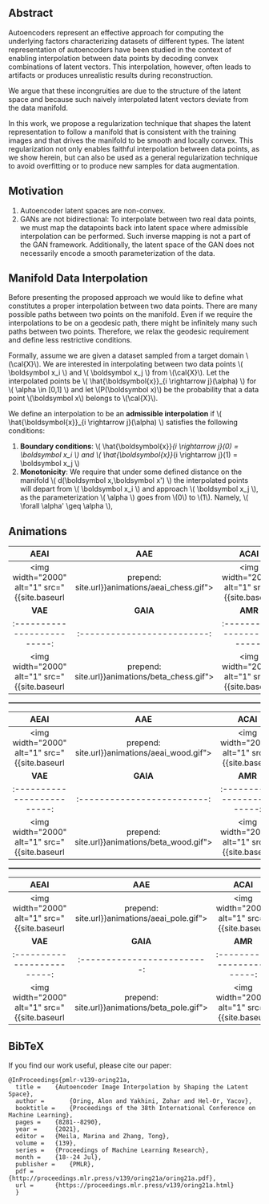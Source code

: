 <!-- The **Autoencoder Adversarial Interpolation** (AEAI) is a novel approach for the generation of admissible interpolation in manifold data and was published in [ICML2021](https://proceedings.mlr.press/v139/oring21a).

This paper was written by [Alon Oring](https://www.linkedin.com/in/oringa/) under the supervision of [Prof. Zohar Yakhini](https://zohary.cswp.cs.technion.ac.il/) and [Prof. Yacov Hel-Or](https://faculty.idc.ac.il/toky/) from the Interdisciplinary Center Herzliya. -->

## Abstract
 
Autoencoders represent an effective approach for computing the underlying factors characterizing datasets of different types. The latent representation of autoencoders have been studied in the context of enabling interpolation between data points by decoding convex combinations of latent vectors. This interpolation, however, often leads to artifacts or produces unrealistic results during reconstruction. 

We argue that these incongruities are due to the structure of the latent space and because such naively interpolated latent vectors deviate from the data manifold. 

In this work, we propose a regularization technique that shapes the latent representation to follow a manifold that is consistent with the training images and that drives the manifold to be smooth and locally convex. This regularization not only enables faithful interpolation between data points, as we show herein, but can also be used as a general regularization technique to avoid overfitting or to produce new samples for data augmentation.

## Motivation

1. Autoencoder latent spaces are non-convex.
2. GANs are not bidirectional: To interpolate between two real data points, we must map the datapoints back into latent space where admissible interpolation can be performed. Such inverse mapping is not a part of the GAN framework. Additionally, the latent space of the GAN does not necessarily encode a smooth parameterization of the data. 

## Manifold Data Interpolation

Before presenting the proposed approach we would like to define what constitutes a proper interpolation between two data points. There are many possible paths between two points on the manifold. Even if we require the interpolations to be on a geodesic path, there might be infinitely many such paths between two points. Therefore, we relax the geodesic requirement and define less restrictive conditions.

Formally, assume we are given a dataset sampled from a target domain \\(\cal{X}\\). We are interested in interpolating between two data points \\( \boldsymbol x_i \\) and \\( \boldsymbol x_j \\) from \\(\cal{X}\\). Let the interpolated points be \\( \hat{\boldsymbol{x}}_{i \rightarrow j}(\alpha) \\) for \\( \alpha \in [0,1] \\) and let \\(P(\boldsymbol x)\\) be the probability that a data point \\(\boldsymbol x\\) belongs to \\(\cal{X}\\).  

We define an interpolation to be an **admissible interpolation** if \\( \hat{\boldsymbol{x}}_{i \rightarrow j}(\alpha) \\) satisfies the following conditions:

1. **Boundary conditions**: \\( \hat{\boldsymbol{x}}_{i \rightarrow j}(0) = \boldsymbol x_i \\) and \\( \hat{\boldsymbol{x}}_{i \rightarrow j}(1) = \boldsymbol x_j \\)
2. **Monotonicity**: We require that under some defined distance on the manifold \\( d(\boldsymbol x,\boldsymbol x') \\) the interpolated points will depart from \\( \boldsymbol x_i \\) and approach \\( \boldsymbol x_j \\), as the parameterization \\( \alpha \\) goes from \\(0\\) to \\(1\\). Namely, \\( \forall \alpha' \geq \alpha \\),

## Animations

| **AEAI** | **AAE** | **ACAI** |
|:-------------------------:|:-------------------------:|:-------------------------:|
|<img width="2000" alt="1" src="{{site.baseurl | prepend: site.url}}animations/aeai_chess.gif"> | <img width="2000" alt="1" src="{{site.baseurl | prepend: site.url}}animations/aae_chess.gif"> | <img width="2000" alt="1" src="{{site.baseurl | prepend: site.url}}animations/acai_chess.gif"> 
| **VAE** | **GAIA** | **AMR** |
|:-------------------------:|:-------------------------:|:-------------------------:|
|<img width="2000" alt="1" src="{{site.baseurl | prepend: site.url}}animations/beta_chess.gif"> | <img width="2000" alt="1" src="{{site.baseurl | prepend: site.url}}animations/gaia_chess.gif"> | <img width="2000" alt="1" src="{{site.baseurl | prepend: site.url}}animations/amr_chess.gif"> |

<hr style="border:1px solid gray">

| **AEAI** | **AAE** | **ACAI** |
|:-------------------------:|:-------------------------:|:-------------------------:|
|<img width="2000" alt="1" src="{{site.baseurl | prepend: site.url}}animations/aeai_wood.gif"> | <img width="2000" alt="1" src="{{site.baseurl | prepend: site.url}}animations/aae_wood.gif"> | <img width="2000" alt="1" src="{{site.baseurl | prepend: site.url}}animations/acai_wood.gif"> 
| **VAE** | **GAIA** | **AMR** |
|:-------------------------:|:-------------------------:|:-------------------------:|
|<img width="2000" alt="1" src="{{site.baseurl | prepend: site.url}}animations/beta_wood.gif"> | <img width="2000" alt="1" src="{{site.baseurl | prepend: site.url}}animations/gaia_wood.gif"> | <img width="2000" alt="1" src="{{site.baseurl | prepend: site.url}}animations/amr_wood.gif"> |

<hr style="border:1px solid gray">

| **AEAI** | **AAE** | **ACAI** |
|:-------------------------:|:-------------------------:|:-------------------------:|
|<img width="2000" alt="1" src="{{site.baseurl | prepend: site.url}}animations/aeai_pole.gif"> | <img width="2000" alt="1" src="{{site.baseurl | prepend: site.url}}animations/aae_pole.gif"> | <img width="2000" alt="1" src="{{site.baseurl | prepend: site.url}}animations/acai_pole.gif"> 
| **VAE** | **GAIA** | **AMR** |
|:-------------------------:|:-------------------------:|:-------------------------:|
|<img width="2000" alt="1" src="{{site.baseurl | prepend: site.url}}animations/beta_pole.gif"> | <img width="2000" alt="1" src="{{site.baseurl | prepend: site.url}}animations/gaia_pole.gif"> | <img width="2000" alt="1" src="{{site.baseurl | prepend: site.url}}animations/amr_pole.gif"> |



## BibTeX

If you find our work useful, please cite our paper:

```
@InProceedings{pmlr-v139-oring21a,
  title = 	 {Autoencoder Image Interpolation by Shaping the Latent Space},
  author =       {Oring, Alon and Yakhini, Zohar and Hel-Or, Yacov},
  booktitle = 	 {Proceedings of the 38th International Conference on Machine Learning},
  pages = 	 {8281--8290},
  year = 	 {2021},
  editor = 	 {Meila, Marina and Zhang, Tong},
  volume = 	 {139},
  series = 	 {Proceedings of Machine Learning Research},
  month = 	 {18--24 Jul},
  publisher =    {PMLR},
  pdf = 	 {http://proceedings.mlr.press/v139/oring21a/oring21a.pdf},
  url = 	 {https://proceedings.mlr.press/v139/oring21a.html}
  }
```